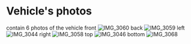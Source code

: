 Vehicle's photos
====

contain 6 photos of the vehicle 
front
![IMG_3060](https://user-images.githubusercontent.com/107110466/184908777-9d8ad967-313a-43cc-9456-a4b6705280be.jpeg)
back
![IMG_3059](https://user-images.githubusercontent.com/107110466/184908807-b8f02471-4d38-4f12-82c1-30d7b1d37b93.jpeg)
left
![IMG_3044](https://user-images.githubusercontent.com/107110466/184908843-7a0381fa-ff26-4899-a82f-a90308fa3d85.jpeg)
right
![IMG_3058](https://user-images.githubusercontent.com/107110466/184908863-182f050d-7f31-4661-b819-f0c8e2375e1e.jpeg)
top
![IMG_3046](https://user-images.githubusercontent.com/107110466/184908895-9bfc7635-d104-429b-bb9e-22f2f4951f75.jpeg)
bottom
![IMG_3068](https://user-images.githubusercontent.com/107110466/184908925-c1248393-25ff-47d5-9ecd-d2339ce04110.jpeg)
